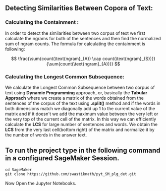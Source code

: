 ## Detecting Similarities Between Copora of Text: 

### Calculating the Containment : 

In order to detect the similarities between two corpus of text we first calculate the ngrams for both of the sentences and then find the normalized 
sum of ngram counts. 
The formula for calculating the containment is following:

 $$  \frac{\sum{count(\text{ngram}_{A}) \cap count(\text{ngram}_{S})}}{\sum{count(\text{ngram}_{A})}} $$

### Calculating the Longest Common Subsequence:

We calculate the Longest Common Subsequence between two corpus of text using **Dynamic Programming** approach, or, basically the **Tabular Approach** where we create a matrix of the words obtained from the sentences of the corpus of the text using **.split()** method and if the words in both dimensions match we diagonally add up 1 to the current value of the matrix and if it doesn't we add the maximum value between the very left or the very top of the current cell of the matrix. In this way we can efficiently calculate the **LCS** for large number of sentences and words. We obtain the **LCS** from the very last cell(bottom right) of the matrix and normalize it by the number of words in the answer text. 

## To run the project type in the following command in a configured SageMaker Session.

```
cd SageMaker
git clone https://github.com/swastiknath/pyt_SM_plg_det.git
```
Now Open the Jupyter Notebooks. 
